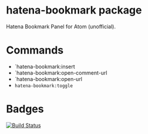 # hatena-bookmark package

Hatena Bookmark Panel for Atom (unofficial).

# Commands

- `hatena-bookmark:insert
- `hatena-bookmark:open-comment-url
- `hatena-bookmark:open-url
- `hatena-bookmark:toggle`

# Badges

[![Build Status][travis-badge]][travis]

[travis]: https://travis-ci.org/bouzuya/atom-hatena-bookmark
[travis-badge]: https://travis-ci.org/bouzuya/atom-hatena-bookmark.svg?branch=master
